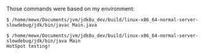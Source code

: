 Those commands were based on my environment:

```
$ /home/mewx/Documents/jvm/jdk8u_dev/build/linux-x86_64-normal-server-slowdebug/jdk/bin/javac Main.java 

$ /home/mewx/Documents/jvm/jdk8u_dev/build/linux-x86_64-normal-server-slowdebug/jdk/bin/java Main 
HotSpot testing!
```

